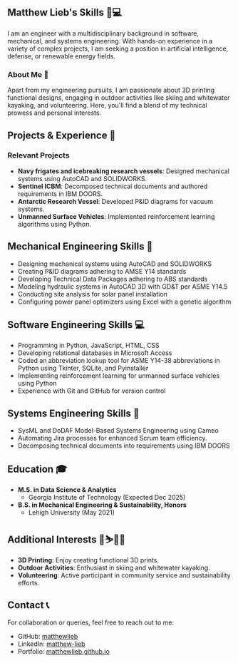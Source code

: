 ## Matthew Lieb's Skills 🔧💻

I am an engineer with a multidisciplinary background in software, mechanical, and systems engineering. With hands-on experience in a variety of complex projects, I am seeking a position in artificial intelligence, defense, or renewable energy fields.

### About Me 🌟

Apart from my engineering pursuits, I am passionate about 3D printing functional designs, engaging in outdoor activities like skiing and whitewater kayaking, and volunteering. Here, you'll find a blend of my technical prowess and personal interests.

## Projects & Experience 📁

### Relevant Projects

- **Navy frigates and icebreaking research vessels**: Designed mechanical systems using AutoCAD and SOLIDWORKS.
- **Sentinel ICBM**: Decomposed technical documents and authored requirements in IBM DOORS.
- **Antarctic Research Vessel**: Developed P&ID diagrams for vacuum systems.
- **Unmanned Surface Vehicles**: Implemented reinforcement learning algorithms using Python.

## Mechanical Engineering Skills 🔧

- Designing mechanical systems using AutoCAD and SOLIDWORKS
- Creating P&ID diagrams adhering to AMSE Y14 standards
- Developing Technical Data Packages adhering to ABS standards
- Modeling hydraulic systems in AutoCAD 3D with GD&T per ASME Y14.5
- Conducting site analysis for solar panel installation
- Configuring power panel optimizers using Excel with a genetic algorithm

## Software Engineering Skills 💻

- Programming in Python, JavaScript, HTML, CSS
- Developing relational databases in Microsoft Access
- Coded an abbreviation lookup tool for ASME Y14-38 abbreviations in Python using Tkinter, SQLite, and Pyinstaller
- Implementing reinforcement learning for unmanned surface vehicles using Python
- Experience with Git and GitHub for version control

## Systems Engineering Skills 🚀

- SysML and DoDAF Model-Based Systems Engineering using Cameo
- Automating Jira processes for enhanced Scrum team efficiency.
- Decomposing technical documents into requirements using IBM DOORS

## Education 🎓

- **M.S. in Data Science & Analytics**
  - Georgia Institute of Technology (Expected Dec 2025)
- **B.S. in Mechanical Engineering & Sustainability, Honors**
  - Lehigh University (May 2021)

## Additional Interests 🌲⛷️🚣‍♂️

- **3D Printing**: Enjoy creating functional 3D prints.
- **Outdoor Activities**: Enthusiast in skiing and whitewater kayaking.
- **Volunteering**: Active participant in community service and sustainability efforts.

## Contact 📞

For collaboration or queries, feel free to reach out to me:

- GitHub: [matthewlieb](https://github.com/matthewlieb)
- LinkedIn: [matthew-lieb](https://www.linkedin.com/in/matthew-lieb/)
- Portfolio: [matthewlieb.github.io](https://matthewlieb.github.io/)
